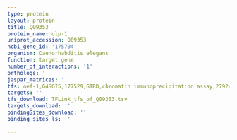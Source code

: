 ```yaml
---
type: protein
layout: protein
title: Q09353
protein_name: ulp-1
uniprot_accession: Q09353
ncbi_gene_id: '175704'
organism: Caenorhabditis elegans
function: target gene
number_of_interactions: '1'
orthologs: ''
jaspar_matrices: ''
tfs: oef-1,G4SGI5,177529,GTRD,chromatin immunoprecipitation assay,27924024%5Buid%5D,No
targets: ''
tfs_download: TFLink_tfs_of_Q09353.tsv
targets_download: ''
bindingSites_download: ''
binding_sites_ls: ''

---
```

